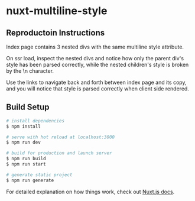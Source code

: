 # nuxt-multiline-style

## Reproductoin Instructions
Index page contains 3 nested divs with the same multiline style attribute.

On ssr load, inspect the nested divs and notice how only the parent div's style has been parsed correctly, while the nested children's style is broken by the \n character.

Use the links to navigate back and forth between index page and its copy, and you will notice that style is parsed correctly  when client side rendered.

## Build Setup

```bash
# install dependencies
$ npm install

# serve with hot reload at localhost:3000
$ npm run dev

# build for production and launch server
$ npm run build
$ npm run start

# generate static project
$ npm run generate
```

For detailed explanation on how things work, check out [Nuxt.js docs](https://nuxtjs.org).
